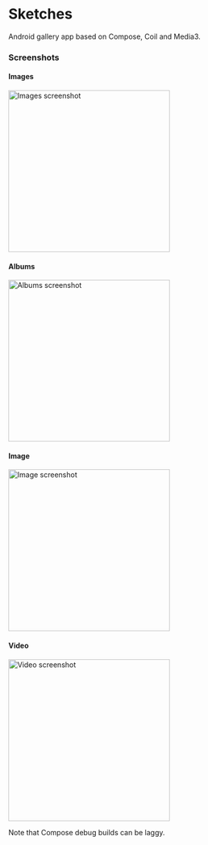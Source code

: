 # Sketches

Android gallery app based on Compose, Coil and Media3.

### Screenshots

#### Images

<img src="https://github.com/yuriy-budiyev/sketches/blob/main/screenshots/screenshot_images.png?raw=true" width="320" alt="Images screenshot">

#### Albums

<img src="https://github.com/yuriy-budiyev/sketches/blob/main/screenshots/screenshot_buckets.png?raw=true" width="320" alt="Albums screenshot">

#### Image

<img src="https://github.com/yuriy-budiyev/sketches/blob/main/screenshots/screenshot_image.png?raw=true" width="320" alt="Image screenshot">

#### Video

<img src="https://github.com/yuriy-budiyev/sketches/blob/main/screenshots/screenshot_video.png?raw=true" width="320" alt="Video screenshot">

Note that Compose debug builds can be laggy.
